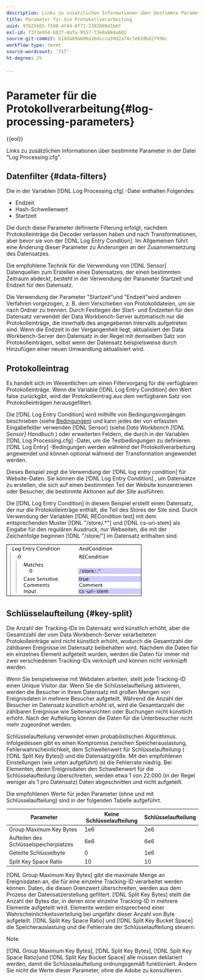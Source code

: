 ```yaml
---
description: Links zu zusätzlichen Informationen über bestimmte Parameter in der Datei "Log Processing.cfg".
title: Parameter für die Protokollverarbeitung
uuid: 97b25665-f588-4f44-8f71-2382600d1b6f
exl-id: f373e954-6827-4afa-9557-73e0a884a602
source-git-commit: b1dda69a606a16dccca30d2a74c7e63dbd27936c
workflow-type: tm+mt
source-wordcount: '717'
ht-degree: 2%

---
```


# Parameter für die Protokollverarbeitung{#log-processing-parameters}

{{eol}}

Links zu zusätzlichen Informationen über bestimmte Parameter in der Datei &quot;Log Processing.cfg&quot;.

<!--
c_data_filters.xml
-->

## Datenfilter {#data-filters}

Die in der Variablen [!DNL Log Processing.cfg] -Datei enthalten Folgendes:

* Endzeit
* Hash-Schwellenwert
* Startzeit

Die durch diese Parameter definierte Filterung erfolgt, nachdem Protokolleinträge die Decoder verlassen haben und nach Transformationen, aber bevor sie von der [!DNL Log Entry Condition]. Im Allgemeinen führt eine Änderung dieser Parameter zu Änderungen an der Zusammensetzung des Datensatzes.

Die empfohlene Technik für die Verwendung von [!DNL Sensor] Datenquellen zum Erstellen eines Datensatzes, der einen bestimmten Zeitraum abdeckt, besteht in der Verwendung der Parameter Startzeit und Endzeit für den Datensatz.

Die Verwendung der Parameter &quot;Startzeit&quot;und &quot;Endzeit&quot;wird anderen Verfahren vorgezogen, z. B. dem Verschieben von Protokolldateien, um sie nach Ordner zu trennen. Durch Festlegen der Start- und Endzeiten für den Datensatz verwendet der Data Workbench-Server automatisch nur die Protokolleinträge, die innerhalb des angegebenen Intervalls aufgetreten sind. Wenn die Endzeit in der Vergangenheit liegt, aktualisiert der Data Workbench-Server den Datensatz in der Regel mit demselben Satz von Protokolleinträgen, selbst wenn der Datensatz beispielsweise durch Hinzufügen einer neuen Umwandlung aktualisiert wird.

<!--
c_log_entry_con.xml
-->

## Protokolleintrag

Es handelt sich im Wesentlichen um einen Filtervorgang für die verfügbaren Protokolleinträge. Wenn die Variable [!DNL Log Entry Condition] den Wert false zurückgibt, wird der Protokolleintrag aus dem verfügbaren Satz von Protokolleinträgen herausgefiltert.

Die [!DNL Log Entry Condition] wird mithilfe von Bedingungsvorgängen beschrieben (siehe [Bedingungen](../../../home/c-dataset-const-proc/c-conditions/c-abt-cond.md)) und kann jedes der von erfassten Eingabefelder verwenden [!DNL Sensor] (siehe *Data Workbench [!DNL Sensor] Handbuch* ) oder erweiterten Feldern, die durch in der Variablen [!DNL Log Processing.cfg] -Datei, um die Testbedingungen zu definieren. [!DNL Log Entry] -Bedingungen werden während der Protokollverarbeitung angewendet und können optional während der Transformation angewendet werden.

Dieses Beispiel zeigt die Verwendung der [!DNL log entry condition] für Website-Daten. Sie können die [!DNL Log Entry Condition] , um Datensätze zu erstellen, die sich auf einen bestimmten Teil der Website konzentrieren oder Besucher, die bestimmte Aktionen auf der Site ausführen.

Die [!DNL Log Entry Condition] in diesem Beispiel erstellt einen Datensatz, der nur die Protokolleinträge enthält, die Teil des Stores der Site sind. Durch Verwendung der Variablen [!DNL RECondition test] mit dem entsprechenden Muster [!DNL "/store/.*"] und [!DNL cs-uri-stem] als Eingabe für den regulären Ausdruck, nur Webseiten, die mit der Zeichenfolge beginnen [!DNL "/store/"] im Datensatz enthalten sind.

![](assets/cfg_LogProcessing_LogEntryCondition.png)

<!--
c_key_split.xml
-->

## Schlüsselaufteilung {#key-split}

Die Anzahl der Tracking-IDs im Datensatz wird künstlich erhöht, aber die Gesamtzahl der vom Data Workbench-Server verarbeiteten Protokolleinträge wird nicht künstlich erhöht, wodurch die Gesamtzahl der zählbaren Ereignisse im Datensatz beibehalten wird. Nachdem die Daten für ein einzelnes Element aufgeteilt wurden, werden die Daten für immer mit zwei verschiedenen Tracking-IDs verknüpft und können nicht verknüpft werden.

Wenn Sie beispielsweise mit Webdaten arbeiten, stellt jede Tracking-ID einen Unique Visitor dar. Wenn Sie die Schlüsselaufteilung aktivieren, werden die Besucher in Ihrem Datensatz mit großen Mengen von Ereignisdaten in mehrere Besucher aufgeteilt. Während die Anzahl der Besucher im Datensatz künstlich erhöht ist, wird die Gesamtanzahl der zählbaren Ereignisse wie Seitenansichten oder Buchungen nicht künstlich erhöht. Nach der Aufteilung können die Daten für die Unterbesucher nicht mehr zugeordnet werden.

Schlüsselaufteilung verwendet einen probabilistischen Algorithmus. Infolgedessen gibt es einen Kompromiss zwischen Speicherauslastung, Fehlerwahrscheinlichkeit, dem Schwellenwert für Schlüsselaufteilung ( [!DNL Split Key Bytes]) und die Datensatzgröße. Mit den empfohlenen Einstellungen (wie unten aufgeführt) ist die Fehlerrate niedrig. Bei Elementen, deren Ereignisdaten den Schwellenwert für die Schlüsselaufteilung überschreiten, werden etwa 1 von 22.000 (in der Regel weniger als 1 pro Datensatz) Daten abgeschnitten und nicht aufgeteilt.

Die empfohlenen Werte für jeden Parameter (ohne und mit Schlüsselaufteilung) sind in der folgenden Tabelle aufgeführt.

| Parameter | Keine Schlüsselaufteilung | Schlüsselaufteilung |
|---|---|---|
| Group Maximum Key Bytes | 1e6 | 2e6 |
| Aufteilen des Schlüsselspeicherplatzes | 6e6 | 6e6 |
| Geteilte Schlüsselbyte | 0 | 1e6 |
| Split Key Space Ratio | 10 | 10 |

[!DNL Group Maximum Key Bytes] gibt die maximale Menge an Ereignisdaten an, die für eine einzelne Tracking-ID verarbeitet werden können. Daten, die diesen Grenzwert überschreiten, werden aus dem Prozess der Datensatzerstellung gefiltert. [!DNL Split Key Bytes] stellt die Anzahl der Bytes dar, in denen eine einzelne Tracking-ID in mehrere Elemente aufgeteilt wird. Elemente werden entsprechend einer Wahrscheinlichkeitsverteilung bei ungefähr dieser Anzahl von Byte aufgeteilt. [!DNL Split Key Space Ratio] und [!DNL Split Key Bucket Space] die Speicherauslastung und die Fehlerrate der Schlüsselaufteilung steuern.

>[!NOTE]
>
>[!DNL Group Maximum Key Bytes], [!DNL Split Key Bytes], [!DNL Split Key Space Ratio]und [!DNL Split Key Bucket Space] alle müssen deklariert werden, damit die Schlüsselaufteilung ordnungsgemäß funktioniert. Ändern Sie nicht die Werte dieser Parameter, ohne die Adobe zu konsultieren.
